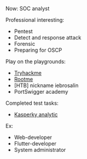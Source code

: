 Now: SOC analyst

Professional interesting:
 - Pentest
 - Detect and response attack
 - Forensic
 - Preparing for OSCP

Play on the playgrounds:
 - [Tryhackme](https://tryhackme.com/p/iebrosalin)
 - [Rootme](https://www.root-me.org/IEbrosalin)
 - [HTB] nickname iebrosalin
 - PortSwigger academy

Completed test tasks:
 - [Kasperky analytic](https://docs.google.com/document/d/1KGsZ_6CG520E_g2GE8COEVddPJILe6GgI6qfI6R1_7w/edit?usp=sharing)
<!-- - [Investigation pcap with PT NAD]() -->

Ex:
- Web-developer
- Flutter-developer
- System administrator

